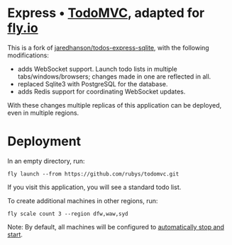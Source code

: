 # Express • [TodoMVC](http://todomvc.com), adapted for [fly.io](https://fly.io/)

This is a fork of [jaredhanson/todos-express-sqlite](https://github.com/jaredhanson/todos-express-sqlite), with the following modifications:

* adds WebSocket support.  Launch todo lists in multiple tabs/windows/browsers; changes made in one are reflected in all.
* replaced Sqlite3 with PostgreSQL for the database.
* adds Redis support for coordinating WebSocket updates.

With these changes multiple replicas of this application can be deployed, even in multiple regions.


# Deployment

In an empty directory, run:

```
fly launch --from https://github.com/rubys/todomvc.git
```

If you visit this application, you will see a standard todo list.

To create additional machines in other regions, run:

```
fly scale count 3 --region dfw,waw,syd
```

Note: By default, all machines will be configured to [automatically stop and start](https://fly.io/docs/apps/autostart-stop/).

